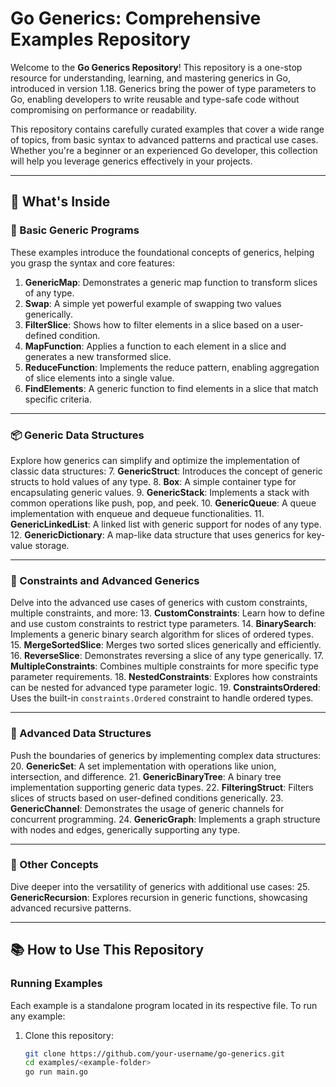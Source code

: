 # Go Generics: Comprehensive Examples Repository

Welcome to the **Go Generics Repository**! This repository is a one-stop resource for understanding, learning, and mastering generics in Go, introduced in version 1.18. Generics bring the power of type parameters to Go, enabling developers to write reusable and type-safe code without compromising on performance or readability. 

This repository contains carefully curated examples that cover a wide range of topics, from basic syntax to advanced patterns and practical use cases. Whether you're a beginner or an experienced Go developer, this collection will help you leverage generics effectively in your projects.

---

## 🚀 What's Inside

### **🔰 Basic Generic Programs**
These examples introduce the foundational concepts of generics, helping you grasp the syntax and core features:
1. **GenericMap**: Demonstrates a generic map function to transform slices of any type.
2. **Swap**: A simple yet powerful example of swapping two values generically.
3. **FilterSlice**: Shows how to filter elements in a slice based on a user-defined condition.
4. **MapFunction**: Applies a function to each element in a slice and generates a new transformed slice.
5. **ReduceFunction**: Implements the reduce pattern, enabling aggregation of slice elements into a single value.
6. **FindElements**: A generic function to find elements in a slice that match specific criteria.

---

### **📦 Generic Data Structures**
Explore how generics can simplify and optimize the implementation of classic data structures:
7. **GenericStruct**: Introduces the concept of generic structs to hold values of any type.
8. **Box**: A simple container type for encapsulating generic values.
9. **GenericStack**: Implements a stack with common operations like push, pop, and peek.
10. **GenericQueue**: A queue implementation with enqueue and dequeue functionalities.
11. **GenericLinkedList**: A linked list with generic support for nodes of any type.
12. **GenericDictionary**: A map-like data structure that uses generics for key-value storage.

---

### **🧩 Constraints and Advanced Generics**
Delve into the advanced use cases of generics with custom constraints, multiple constraints, and more:
13. **CustomConstraints**: Learn how to define and use custom constraints to restrict type parameters.
14. **BinarySearch**: Implements a generic binary search algorithm for slices of ordered types.
15. **MergeSortedSlice**: Merges two sorted slices generically and efficiently.
16. **ReverseSlice**: Demonstrates reversing a slice of any type generically.
17. **MultipleConstraints**: Combines multiple constraints for more specific type parameter requirements.
18. **NestedConstraints**: Explores how constraints can be nested for advanced type parameter logic.
19. **ConstraintsOrdered**: Uses the built-in `constraints.Ordered` constraint to handle ordered types.

---

### **🌲 Advanced Data Structures**
Push the boundaries of generics by implementing complex data structures:
20. **GenericSet**: A set implementation with operations like union, intersection, and difference.
21. **GenericBinaryTree**: A binary tree implementation supporting generic data types.
22. **FilteringStruct**: Filters slices of structs based on user-defined conditions generically.
23. **GenericChannel**: Demonstrates the usage of generic channels for concurrent programming.
24. **GenericGraph**: Implements a graph structure with nodes and edges, generically supporting any type.

---

### **📜 Other Concepts**
Dive deeper into the versatility of generics with additional use cases:
25. **GenericRecursion**: Explores recursion in generic functions, showcasing advanced recursive patterns.

---

## 📚 How to Use This Repository

### **Running Examples**
Each example is a standalone program located in its respective file. To run any example:
1. Clone this repository:
   ```bash
   git clone https://github.com/your-username/go-generics.git
   cd examples/<example-folder>
   go run main.go


